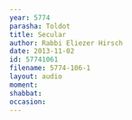```yaml
---
year: 5774
parasha: Toldot
title: Secular
author: Rabbi Eliezer Hirsch
date: 2013-11-02
id: 57741061
filename: 5774-106-1
layout: audio
moment: 
shabbat: 
occasion: 
---
```

